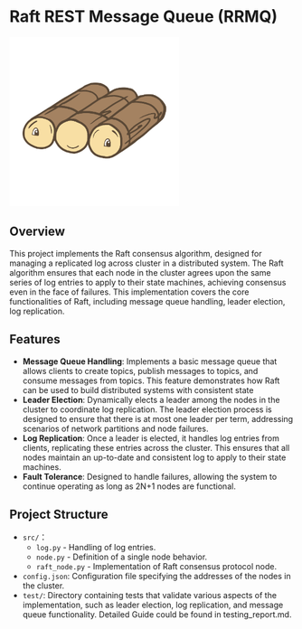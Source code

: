 # Raft REST Message Queue (RRMQ)


<img src="./Raft_Picture.svg" alt="./Raft_Picture" width="300"/>

## Overview

This project implements the Raft consensus algorithm, designed for managing a replicated log across cluster in a distributed system. The Raft algorithm ensures that each node in the cluster agrees upon the same series of log entries to apply to their state machines, achieving consensus even in the face of failures. This implementation covers the core functionalities of Raft, including message queue handling, leader election, log replication.

## Features

- **Message Queue Handling**: Implements a basic message queue that allows clients to create topics, publish messages to topics, and consume messages from topics. This feature demonstrates how Raft can be used to build distributed systems with consistent state
- **Leader Election**: Dynamically elects a leader among the nodes in the cluster to coordinate log replication. The leader election process is designed to ensure that there is at most one leader per term, addressing scenarios of network partitions and node failures.
- **Log Replication**: Once a leader is elected, it handles log entries from clients, replicating these entries across the cluster. This ensures that all nodes maintain an up-to-date and consistent log to apply to their state machines.
- **Fault Tolerance**: Designed to handle failures, allowing the system to continue operating as long as 2N+1 nodes are functional. 

## Project Structure

-  `src/`：
    - `log.py` - Handling of log entries. 
    - `node.py` - Definition of a single node behavior. 
    - `raft_node.py` - Implementation of Raft consensus protocol node.
- `config.json`: Configuration file specifying the addresses of the nodes in the cluster.
- `test/`: Directory containing tests that validate various aspects of the implementation, such as leader election, log replication, and message queue functionality. Detailed Guide could be found in testing_report.md.






